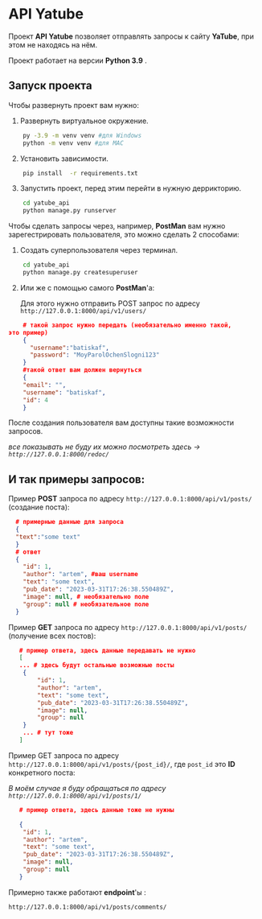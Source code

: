 # API Yatube

Проект **API Yatube** позволяет отправлять запросы к сайту **YaTube**,
при этом не находясь  на нём.

Проект работает на версии __Python 3.9__ .

## Запуск проекта

Чтобы развернуть проект вам нужно:

1. Развернуть виртуальное окружение.
```bash
    py -3.9 -m venv venv #для Windows
    python -m venv venv #для MAC
```
2. Установить зависимости.
````bash
    pip install  -r requirements.txt
````
3. Запустить проект, перед этим перейти в нужную деррикторию.
```bash
    cd yatube_api
    python manage.py runserver
```

Чтобы сделать запросы через, например, **PostMan**
вам нужно зарегестрировать пользователя, 
это можно сделать 2 способами:
1. Создать суперпользователя через терминал.
```bash
    cd yatube_api    
    python manage.py createsuperuser
```
2. Или же с помощью самого **PostMan**'a:

    Для этого нужно отправить POST запрос по адресу `http://127.0.0.1:8000/api/v1/users/`
```json
    # такой запрос нужно передать (необязательно именно такой,
это пример)
    {
      "username":"batiskaf",
      "password": "MoyParolOchenSlogni123"
    }
    #такой ответ вам должен вернуться
    {
    "email": "",
    "username": "batiskaf",
    "id": 4
    }
```
После создания пользователя вам доступны такие возможности
запросов. 

_все показывать не буду их можно посмотреть здесь -> `http://127.0.0.1:8000/redoc/`_

## И так примеры запросов:
Пример __POST__ запроса по адресу `http://127.0.0.1:8000/api/v1/posts/` (создание поста):
```json
  # примерные данные для запроса
  {
  "text":"some text"
  }
  # ответ
  {
    "id": 1,
    "author": "artem", #ваш username
    "text": "some text",
    "pub_date": "2023-03-31T17:26:38.550489Z",
    "image": null, # необязательно поле
    "group": null # необязательное поле
  }
```

Пример __GET__ запроса по адресу `http://127.0.0.1:8000/api/v1/posts/` (получение всех постов):

```json
   # пример ответа, здесь данные передавать не нужно
   [
   ... # здесь будут остальные возможные посты
    {
        "id": 1,
        "author": "artem",
        "text": "some text",
        "pub_date": "2023-03-31T17:26:38.550489Z",
        "image": null,
        "group": null
    }
    ... # тут тоже
   ]
```
Пример GET запроса по адресу `http://127.0.0.1:8000/api/v1/posts/{post_id}/`, где `post_id` это __ID__ конкретного поста:

_В моём случае я буду обращаться по адресу `http://127.0.0.1:8000/api/v1/posts/1/`_
```json
   # пример ответа, здесь данные тоже не нужны

   {
    "id": 1,
    "author": "artem",
    "text": "some text",
    "pub_date": "2023-03-31T17:26:38.550489Z",
    "image": null,
    "group": null
   }
```
Примерно также работают **endpoint**'ы :

`http://127.0.0.1:8000/api/v1/posts/comments/`